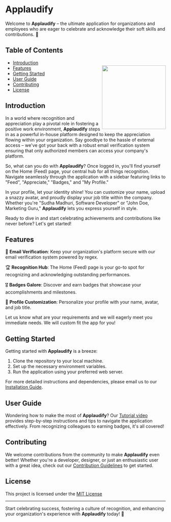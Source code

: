 # Applaudify

Welcome to **Applaudify** – the ultimate application for organizations and employees who are eager to celebrate and acknowledge their soft skills and contributions. 🎉


## Table of Contents

- [Introduction](#introduction)
- [Features](#features)
<img align="right" src="https://i.imgur.com/S0ASTQ3.png" width="200px" ></img>
- [Getting Started](#getting-started)
- [User Guide](#user-guide)
- [Contributing](#contributing)
- [License](#license)


## Introduction

In a world where recognition and appreciation play a pivotal role in fostering a positive work environment, **Applaudify** steps in as a powerful in-house platform designed to keep the appreciation flowing within your organization. Say goodbye to the hassle of external access – we've got your back with a robust email verification system ensuring that only authorized members can access your company's platform. 

So, what can you do with **Applaudify**? Once logged in, you'll find yourself on the Home (Feed) page, your central hub for all things recognition. Navigate seamlessly through the application with a sidebar featuring links to "Feed", "Appreciate," "Badges," and "My Profile."

In your profile, let your identity shine! You can customize your name, upload a snazzy avatar, and proudly display your job title within the company. Whether you're "Sudha Madhuri, Software Developer" or "John Doe, Marketing Guru," **Applaudify** lets you express yourself in style.

Ready to dive in and start celebrating achievements and contributions like never before? Let's get started!

## Features

🚀 **Email Verification**: Keep your organization's platform secure with our email verification system powered by regex.

🏆 **Recognition Hub**: The Home (Feed) page is your go-to spot for recognizing and acknowledging outstanding performances.

🎖️ **Badges Galore**: Discover and earn badges that showcase your accomplishments and milestones.

📸 **Profile Customization**: Personalize your profile with your name, avatar, and job title.

Let us know what are your requirements and we will eagerly meet you immediate needs. We will custom fit the app for you!

## Getting Started

Getting started with **Applaudify** is a breeze:

1. Clone the repository to your local machine.
2. Set up the necessary environment variables.
3. Run the application using your preferred web server.

For more detailed instructions and dependencies, please email us to our [Installation Guide](link_to_installation_guide_here).

## User Guide

Wondering how to make the most of **Applaudify**? Our [Tutorial video](link_to_user_guide_here) provides step-by-step instructions and tips to navigate the application effectively. From recognizing colleagues to earning badges, it's all covered!

## Contributing

We welcome contributions from the community to make **Applaudify** even better! Whether you're a developer, designer, or just an enthusiastic user with a great idea, check out our [Contribution Guidelines](link_to_contribution_guidelines_here) to get started.

## License

This project is licensed under the [MIT License](link_to_license_here)

----

Start celebrating success, fostering a culture of recognition, and enhancing your organization's experience with **Applaudify** today! 🎉
